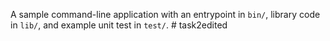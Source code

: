 A sample command-line application with an entrypoint in `bin/`, library code
in `lib/`, and example unit test in `test/`.
#   t a s k 2 e d i t e d  
 